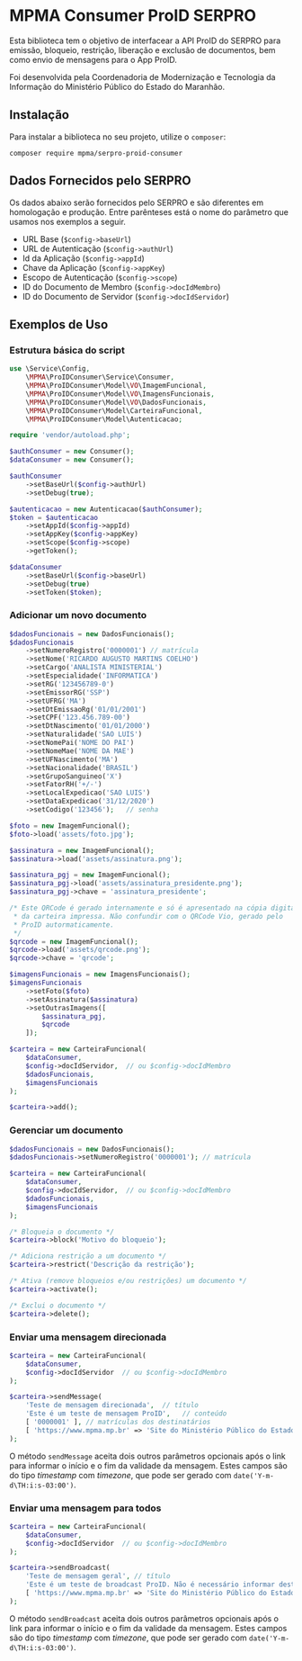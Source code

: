 # MPMA Consumer ProID SERPRO

Esta biblioteca tem o objetivo de interfacear a API ProID do SERPRO
para emissão, bloqueio, restrição, liberação e exclusão de documentos,
bem como envio de mensagens para o App ProID.

Foi desenvolvida pela Coordenadoria de Modernização e Tecnologia da Informação
do Ministério Público do Estado do Maranhão.

## Instalação

Para instalar a biblioteca no seu projeto, utilize o `composer`:

```
composer require mpma/serpro-proid-consumer
```

## Dados Fornecidos pelo SERPRO

Os dados abaixo serão fornecidos pelo SERPRO e são diferentes em homologação e produção. Entre parênteses está o nome do parâmetro que usamos nos exemplos a seguir.

* URL Base (```$config->baseUrl```)
* URL de Autenticação (```$config->authUrl```)
* Id da Aplicação (```$config->appId```)
* Chave da Aplicação (```$config->appKey```)
* Escopo de Autenticação (```$config->scope```)
* ID do Documento de Membro (```$config->docIdMembro```)
* ID do Documento de Servidor (```$config->docIdServidor```)

## Exemplos de Uso

### Estrutura básica do script

```php
use \Service\Config,
    \MPMA\ProIDConsumer\Service\Consumer,
    \MPMA\ProIDConsumer\Model\VO\ImagemFuncional,
    \MPMA\ProIDConsumer\Model\VO\ImagensFuncionais,
    \MPMA\ProIDConsumer\Model\VO\DadosFuncionais,
    \MPMA\ProIDConsumer\Model\CarteiraFuncional,
    \MPMA\ProIDConsumer\Model\Autenticacao;

require 'vendor/autoload.php';

$authConsumer = new Consumer();
$dataConsumer = new Consumer();

$authConsumer
    ->setBaseUrl($config->authUrl)
    ->setDebug(true);

$autenticacao = new Autenticacao($authConsumer);
$token = $autenticacao
    ->setAppId($config->appId)
    ->setAppKey($config->appKey)
    ->setScope($config->scope)
    ->getToken();

$dataConsumer
    ->setBaseUrl($config->baseUrl)
    ->setDebug(true)
    ->setToken($token);
```

### Adicionar um novo documento

```php
$dadosFuncionais = new DadosFuncionais();
$dadosFuncionais
    ->setNumeroRegistro('0000001') // matrícula
    ->setNome('RICARDO AUGUSTO MARTINS COELHO')
    ->setCargo('ANALISTA MINISTERIAL')
    ->setEspecialidade('INFORMATICA')
    ->setRG('123456789-0')
    ->setEmissorRG('SSP')
    ->setUFRG('MA')
    ->setDtEmissaoRg('01/01/2001')
    ->setCPF('123.456.789-00')
    ->setDtNascimento('01/01/2000')
    ->setNaturalidade('SAO LUIS')
    ->setNomePai('NOME DO PAI')
    ->setNomeMae('NOME DA MAE')
    ->setUFNascimento('MA')
    ->setNacionalidade('BRASIL')
    ->setGrupoSanguineo('X')
    ->setFatorRH('+/-')
    ->setLocalExpedicao('SAO LUIS')
    ->setDataExpedicao('31/12/2020')
    ->setCodigo('123456');   // senha

$foto = new ImagemFuncional();
$foto->load('assets/foto.jpg');

$assinatura = new ImagemFuncional();
$assinatura->load('assets/assinatura.png');

$assinatura_pgj = new ImagemFuncional();
$assinatura_pgj->load('assets/assinatura_presidente.png');
$assinatura_pgj->chave = 'assinatura_presidente';

/* Este QRCode é gerado internamente e só é apresentado na cópia digital
 * da carteira impressa. Não confundir com o QRCode Vio, gerado pelo
 * ProID autormaticamente.
 */
$qrcode = new ImagemFuncional();
$qrcode->load('assets/qrcode.png');
$qrcode->chave = 'qrcode';

$imagensFuncionais = new ImagensFuncionais();
$imagensFuncionais
    ->setFoto($foto)
    ->setAssinatura($assinatura)
    ->setOutrasImagens([
        $assinatura_pgj,
        $qrcode
    ]);

$carteira = new CarteiraFuncional(
    $dataConsumer,
    $config->docIdServidor,  // ou $config->docIdMembro
    $dadosFuncionais,
    $imagensFuncionais
);

$carteira->add();
```

### Gerenciar um documento

```php
$dadosFuncionais = new DadosFuncionais();
$dadosFuncionais->setNumeroRegistro('0000001'); // matrícula

$carteira = new CarteiraFuncional(
    $dataConsumer,
    $config->docIdServidor,  // ou $config->docIdMembro
    $dadosFuncionais,
    $imagensFuncionais
);

/* Bloqueia o documento */
$carteira->block('Motivo do bloqueio');

/* Adiciona restrição a um documento */
$carteira->restrict('Descrição da restrição');

/* Ativa (remove bloqueios e/ou restrições) um documento */
$carteira->activate();

/* Exclui o documento */
$carteira->delete();
```

### Enviar uma mensagem direcionada

```php
$carteira = new CarteiraFuncional(
    $dataConsumer,
    $config->docIdServidor  // ou $config->docIdMembro
);

$carteira->sendMessage(
    'Teste de mensagem direcionada',  // título
    'Este é um teste de mensagem ProID',   // conteúdo
    [ '0000001' ], // matrículas dos destinatários
    [ 'https://www.mpma.mp.br' => 'Site do Ministério Público do Estado do Maranhão' ] // link (opcional)
);
```

O método ```sendMessage``` aceita dois outros parâmetros opcionais após o link para informar o início e o fim da validade da mensagem. Estes campos são do tipo _timestamp_ com _timezone_, que pode ser gerado com ```date('Y-m-d\TH:i:s-03:00')```.

### Enviar uma mensagem para todos

```php
$carteira = new CarteiraFuncional(
    $dataConsumer,
    $config->docIdServidor  // ou $config->docIdMembro
);

$carteira->sendBroadcast(
    'Teste de mensagem geral', // título
    'Este é um teste de broadcast ProID. Não é necessário informar destinatários.',  // conteúdo
    [ 'https://www.mpma.mp.br' => 'Site do Ministério Público do Estado do Maranhão' ] // link (opcional)
);
```

O método ```sendBroadcast``` aceita dois outros parâmetros opcionais após o link para informar o início e o fim da validade da mensagem. Estes campos são do tipo _timestamp_ com _timezone_, que pode ser gerado com ```date('Y-m-d\TH:i:s-03:00')```.
